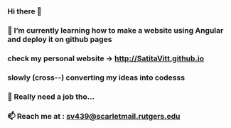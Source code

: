 ### Hi there 👋
### 🌱 I’m currently learning how to make a website using Angular and deploy it on github pages
### check my personal website -> http://SatitaVitt.github.io
### slowly (cross--) converting my ideas into codesss
### 🔭 Really need a job tho...
### 📫 Reach me at : sv439@scarletmail.rutgers.edu


<!--
**SatitaVitt/SatitaVitt** is a ✨ _special_ ✨ repository because its `README.md` (this file) appears on your GitHub profile.

Here are some ideas to get you started:

- 🔭 I’m currently working on ...
- 🌱 I’m currently learning ...
- 👯 I’m looking to collaborate on ...
- 🤔 I’m looking for help with ...
- 💬 Ask me about ...
- 📫 How to reach me: ...
- 😄 Pronouns: ...
- ⚡ Fun fact: ...
-->
